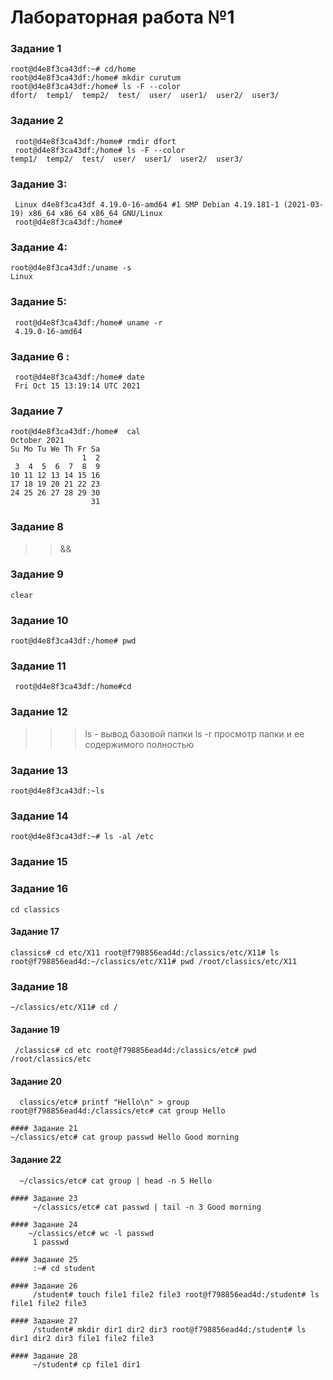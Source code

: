 # Лабораторная работа №1
### Задание 1 ####
    root@d4e8f3ca43df:~# cd/home
    root@d4e8f3ca43df:/home# mkdir curutum
    root@d4e8f3ca43df:/home# ls -F --color
    dfort/  temp1/  temp2/  test/  user/  user1/  user2/  user3/
### Задание 2 ####
     root@d4e8f3ca43df:/home# rmdir dfort
     root@d4e8f3ca43df:/home# ls -F --color
    temp1/  temp2/  test/  user/  user1/  user2/  user3/
### Задание 3:
     Linux d4e8f3ca43df 4.19.0-16-amd64 #1 SMP Debian 4.19.181-1 (2021-03-19) x86_64 x86_64 x86_64 GNU/Linux
     root@d4e8f3ca43df:/home#
### Задание 4:
    root@d4e8f3ca43df:/uname -s
    Linux
### Задание 5:
     root@d4e8f3ca43df:/home# uname -r
     4.19.0-16-amd64
### Задание 6 :
     root@d4e8f3ca43df:/home# date
     Fri Oct 15 13:19:14 UTC 2021
### Задание 7
    root@d4e8f3ca43df:/home#  cal
    October 2021      
    Su Mo Tu We Th Fr Sa  
                    1  2  
     3  4  5  6  7  8  9  
    10 11 12 13 14 15 16  
    17 18 19 20 21 22 23  
    24 25 26 27 28 29 30  
                      31                
### Задание 8 
 >>&&
### Задание 9
    clear
### Задание 10 
    root@d4e8f3ca43df:/home# pwd
### Задание 11
     root@d4e8f3ca43df:/home#cd
### Задание 12 
>>>ls - вывод базовой папки 
>>>ls -r  просмотр папки и ее содержимого полностью
### Задание 13
    root@d4e8f3ca43df:~ls
###  Задание 14 
    root@d4e8f3ca43df:~# ls -al /etc
### Задание 15
### Задание 16 
    cd classics
#### Задание 17 
    classics# cd etc/X11 root@f798856ead4d:/classics/etc/X11# ls root@f798856ead4d:~/classics/etc/X11# pwd /root/classics/etc/X11
### Задание 18
    ~/classics/etc/X11# cd /

 #### Задание 19 
     /classics# cd etc root@f798856ead4d:/classics/etc# pwd /root/classics/etc

   #### Задание 20 
      classics/etc# printf "Hello\n" > group root@f798856ead4d:/classics/etc# cat group Hello

    #### Задание 21 
    ~/classics/etc# cat group passwd Hello Good morning

   #### Задание 22 
      ~/classics/etc# cat group | head -n 5 Hello

    #### Задание 23
         ~/classics/etc# cat passwd | tail -n 3 Good morning

    #### Задание 24
        ~/classics/etc# wc -l passwd
         1 passwd

    #### Задание 25 
         :~# cd student

    #### Задание 26 
         /student# touch file1 file2 file3 root@f798856ead4d:/student# ls file1 file2 file3

    #### Задание 27
         /student# mkdir dir1 dir2 dir3 root@f798856ead4d:/student# ls dir1 dir2 dir3 file1 file2 file3

    #### Задание 28 
         ~/student# cp file1 dir1
